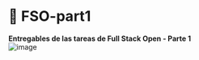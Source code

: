 # 📌 FSO-part1  
**Entregables de las tareas de Full Stack Open - Parte 1**  
![image](https://github.com/user-attachments/assets/18e92736-437e-4a66-be3c-0ba335fd3a39)


